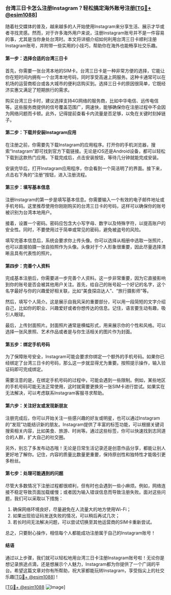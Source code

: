 ### 台湾三日卡怎么注册Instagram？轻松搞定海外账号注册[[TG💪+ @esim1088](https://t.me/s/esim1088)]

随着社交媒体的普及，越来越多的人开始使用Instagram来分享生活、展示才华或者寻找灵感。然而，对于许多海外用户来说，注册Instagram账号并不是一件容易的事，尤其是当你身处台湾时。本文将详细介绍如何利用台湾三日卡顺利注册Instagram账号，并附带一些实用的小技巧，帮助你在海外也能畅享社交乐趣。

#### **第一步：选择合适的台湾三日卡**

首先，你需要一张台湾本地的SIM卡。台湾三日卡是一种非常方便的选择，它能让你在短时间内拥有一个台湾本地号码，同时享受高速上网服务。这种卡通常可以在机场的运营商柜台或各大城市的便利店购买到。选择三日卡的原因很简单，它既经济实惠又满足了短期旅行的需求。

购买台湾三日卡时，建议选择支持4G网络的服务商，比如中华电信、远传电信等。这些服务商提供的信号覆盖范围广，网速快，能够确保你在注册过程中不会因为网络问题而卡顿。此外，记得提前查看卡内流量是否足够，以免在关键时刻掉链子。

#### **第二步：下载并安装Instagram应用**

在注册之前，你需要先下载Instagram的应用程序。打开你的手机浏览器，搜索“Instagram”即可找到官方下载链接。无论是iOS还是Android设备，都可以轻松下载到这款热门应用。下载完成后，点击安装按钮，等待几分钟就能完成安装。

安装完毕后，打开Instagram应用程序，你会看到一个简洁明了的界面。接下来，点击右下角的“注册”按钮，进入注册流程。

#### **第三步：填写基本信息**

注册Instagram的第一步是填写基本信息。你需要输入一个有效的电子邮件地址或手机号码。这里推荐使用你刚刚购买的台湾三日卡的号码，这样可以确保你的账号被识别为台湾本地用户。

接着，设置一个密码。密码应包含大小写字母、数字以及特殊字符，以提高账户的安全性。同时，不要使用过于简单或常见的密码，避免被盗号的风险。

填写完基本信息后，系统会要求你上传头像。你可以选择从相册中选取一张照片，也可以直接拍摄一张自拍照作为头像。头像对于个人形象很重要，因此尽量选择清晰且具有代表性的照片。

#### **第四步：完善个人资料**

完成基本注册后，你需要进一步完善个人资料。这一步非常重要，因为它直接影响到你的账号是否会被其他用户关注。首先，给自己的账号起一个好记的名字，这个名字最好与你的兴趣爱好相关联，比如“美食探店达人”、“旅行摄影师”等。

然后，填写个人简介。这是展示自我风采的重要部分，可以用一段简短的文字介绍自己，比如你的职业、兴趣爱好或者你想传达的信息。记住，语言要生动有趣，吸引人眼球。

最后，上传封面照片。封面照片通常是横幅形式，用来展示你的个性和风格。可以选择一张风景照、艺术作品或者是与你生活相关的图片作为封面。

#### **第五步：绑定手机号码**

为了保障账号安全，Instagram可能会要求你绑定一个额外的手机号码。如果你已经绑定了台湾三日卡的号码，那么这一步就显得尤为重要。按照提示操作，输入验证码即可完成绑定。

需要注意的是，在绑定手机号码的过程中，可能会遇到一些限制。例如，某些地区的手机号码可能无法正常使用，这时就需要更换另一张SIM卡进行尝试。如果实在无法解决，可以考虑联系Instagram客服寻求帮助。

#### **第六步：关注好友或发现新朋友**

注册完成后，你可以开始关注一些感兴趣的好友或明星，也可以通过Instagram的“发现”功能结识新的朋友。Instagram提供了丰富的标签功能，可以根据关键词搜索相关内容，比如美食、旅游、时尚等。通过这些标签，你可以快速找到志同道合的人群，扩大自己的社交圈。

另外，别忘了多发布动态哦！无论是日常生活记录还是创意作品分享，都能让别人更好地了解你。记住，内容的质量比数量更重要，保持原创性和独特性才能吸引更多粉丝。

#### **第七步：处理可能遇到的问题**

尽管大多数情况下注册过程都很顺利，但有时也会遇到一些小麻烦。例如，网络连接不稳定导致页面加载缓慢；或者因为输入错误信息而导致注册失败。面对这些问题，我们可以采取以下措施：

1. 确保网络环境良好，尽量避免在人流量大的地方使用Wi-Fi；
2. 如果出现验证码发送失败的情况，可以稍后再试几次；
3. 若长时间无法解决问题，可以尝试切换至其他运营商的SIM卡重新尝试。

总之，只要耐心操作，相信每个人都能成功注册属于自己的Instagram账号！

#### **结语**

通过以上步骤，我们就可以轻松地用台湾三日卡注册Instagram账号啦！无论你是想记录旅途点滴，还是想展示个人魅力，Instagram都为你提供了一个广阔的平台。希望这篇文章对你有所帮助，祝大家都能玩转Instagram，享受指尖上的社交乐趣[[TG💪+ @esim1088](https://t.me/s/esim1088)] !

[[TG💪+ @esim1088](https://t.me/s/esim1088) ![Image](https://i.postimg.cc/4NQfJmqS/Snipaste-2025-05-13-00-14-12.png)]
